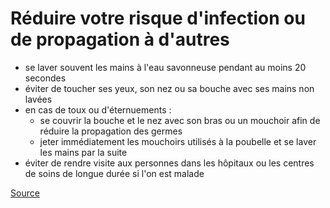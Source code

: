 # Réduire votre risque d'infection ou de propagation à d'autres

- se laver souvent les mains à l'eau savonneuse pendant au moins 20 secondes
- éviter de toucher ses yeux, son nez ou sa bouche avec ses mains non lavées
- en cas de toux ou d'éternuements :
  - se couvrir la bouche et le nez avec son bras ou un mouchoir afin de réduire la propagation des germes
  - jeter immédiatement les mouchoirs utilisés à la poubelle et se laver les mains par la suite
- éviter de rendre visite aux personnes dans les hôpitaux ou les centres de soins de longue durée si l'on est malade

[Source](https://www.canada.ca/en/public-health/services/diseases/2019-novel-coronavirus-infection/prevention-risks.html)
